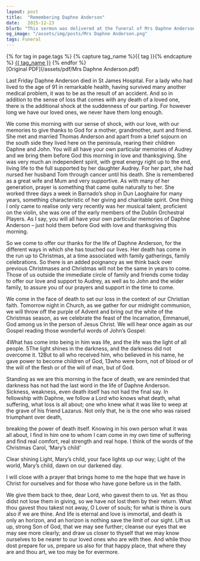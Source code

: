```yaml
---
layout: post
title:  "Remembering Daphne Anderson"
date:   2015-12-23
blurb: "This sermon was delivered at the funeral of Mrs Daphne Anderson on 23rd December 2015. It celebrates her life, her independent spirit, and her charitable works. The sermon also provides comfort and hope in the face of loss, reminding the congregation of the eternal life and love in Christ."
og_image: "/assets/img/posts/Mrs Daphne Anderson.png"
tags: Funeral
---    
```

<div class="tag-pills">
  {% for tag in page.tags %}
    {% capture tag_name %}{{ tag }}{% endcapture %}
    <a href="{{ site.baseurl }}/tag/{{ tag_name }}" class="tag-pill">{{ tag_name }}</a>
  {% endfor %}
</div>
[Original PDF](/assets/pdf/Mrs Daphne Anderson.pdf)

Last Friday Daphne Anderson died in St James Hospital. For a lady who had lived to the age of 91 in remarkable health, having survived many another medical problem, it was to be as the result of an accident. And so in addition to the sense of loss that comes with any death of a loved one, there is the additional shock at the suddenness of our parting. For however long we have our loved ones, we never have them long enough.

We come this morning with our sense of shock, with our love, with our memories to give thanks to God for a mother, grandmother, aunt and friend. She met and married Thomas Anderson and apart from a brief sojourn on the south side they lived here on the peninsula, rearing their children Daphne and John. You will all have your own particular memories of Audrey and we bring them before God this morning in love and thanksgiving. She was very much an independent spirit, with great energy right up to the end, living life to the full supported by her daughter Audrey. For her part, she had nursed her husband Tom through cancer until his death. She is remembered as a great wife and Mum and very supportive. As with many of her generation, prayer is something that came quite naturally to her. She worked three days a week in Barnado’s shop in Dun Laoghaire for many years, something characteristic of her giving and charitable spirit. One thing I only came to realise only very recently was her musical talent, proficient on the violin, she was one of the early members of the Dublin Orchestral Players. As I say, you will all have your own particular memories of Daphne Anderson – just hold them before God with love and thanksgiving this morning.

So we come to offer our thanks for the life of Daphne Anderson, for the different ways in which she has touched our lives. Her death has come in the run up to Christmas, at a time associated with family gatherings, family celebrations. So there is an added poignancy as we think back over previous Christmases and Christmas will not be the same in years to come. Those of us outside the immediate circle of family and friends come today to offer our love and support to Audrey, as well as to John and the wider family, to assure you of our prayers and support in the time to come.

We come in the face of death to set our loss in the context of our Christian faith. Tomorrow night in Church, as we gather for our midnight communion, we will throw off the purple of Advent and bring out the white of the Christmas season, as we celebrate the feast of the Incarnation, Emmanuel, God among us in the person of Jesus Christ. We will hear once again as our Gospel reading those wonderful words of John’s Gospel:

4What has come into being in him was life, and the life was the light of all people. 5The light shines in the darkness, and the darkness did not overcome it.
12But to all who received him, who believed in his name, he gave power to become children of God, 13who were born, not of blood or of the will of the flesh or of the will of man, but of God.

Standing as we are this morning in the face of death, we are reminded that darkness has not had the last word in the life of Daphne Anderson. Sickness, weakness, even death itself has not had the final say. In fellowship with Daphne, we follow a Lord who knows what death, what suffering, what loss is all about; one who knew what it was like to weep at the grave of his friend Lazarus. Not only that, he is the one who was raised triumphant over death,

breaking the power of death itself. Knowing in his own person what it was all about, I find in him one to whom I cam come in my own time of suffering and find real comfort, real strength and real hope. I think of the words of the Christmas Carol, ‘Mary’s child’

Clear shining Light,
Mary’s child,
your face lights up our way;
Light of the world,
Mary’s child,
dawn on our darkened day.

I will close with a prayer that brings home to me the hope that we have in Christ for ourselves and for those who have gone before us in the faith.

We give them back to thee, dear Lord, who gavest them to us. Yet as thou didst not lose them in giving, so we have not lost them by their return. What thou gavest thou takest not away, O Lover of souls; for what is thine is ours also if we are thine. And life is eternal and love is immortal, and death is only an horizon, and an horizon is nothing save the limit of our sight. Lift us up, strong Son of God, that we may see further; cleanse our eyes that we may see more clearly; and draw us closer to thyself that we may know ourselves to be nearer to our loved ones who are with thee. And while thou dost prepare for us, prepare us also for that happy place, that where they are and thou art, we too may be for evermore.

